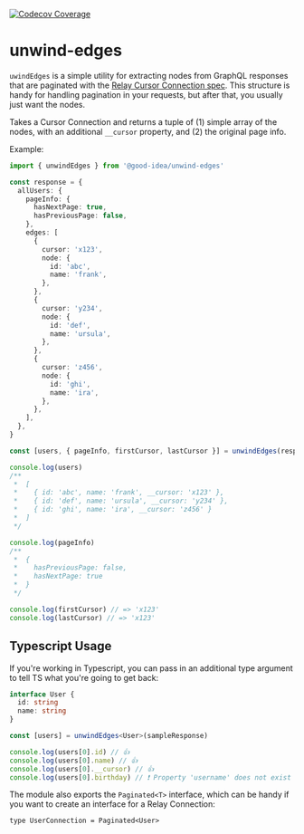 [![Codecov Coverage](https://img.shields.io/codecov/c/github/good-idea/unwind-edges/master.svg?style=flat-square)](https://codecov.io/gh/good-idea/unwind-edges/)

# unwind-edges

`uwindEdges` is a simple utility for extracting nodes from GraphQL responses that are paginated with the [Relay Cursor Connection spec](https://facebook.github.io/relay/graphql/connections.htm). This structure is handy for handling pagination in your requests, but after that, you usually just want the nodes.

Takes a Cursor Connection and returns a tuple of (1) simple array of the nodes, with an additional `__cursor` property, and (2) the original page info.

Example:

```ts
import { unwindEdges } from '@good-idea/unwind-edges'

const response = {
  allUsers: {
    pageInfo: {
      hasNextPage: true,
      hasPreviousPage: false,
    },
    edges: [
      {
        cursor: 'x123',
        node: {
          id: 'abc',
          name: 'frank',
        },
      },
      {
        cursor: 'y234',
        node: {
          id: 'def',
          name: 'ursula',
        },
      },
      {
        cursor: 'z456',
        node: {
          id: 'ghi',
          name: 'ira',
        },
      },
    ],
  },
}

const [users, { pageInfo, firstCursor, lastCursor }] = unwindEdges(response.allUsers)

console.log(users)
/**
 *  [
 *    { id: 'abc', name: 'frank', __cursor: 'x123' },
 *    { id: 'def', name: 'ursula', __cursor: 'y234' },
 *    { id: 'ghi', name: 'ira', __cursor: 'z456' }
 *  ]
 */

console.log(pageInfo)
/**
 *  {
 *    hasPreviousPage: false,
 *    hasNextPage: true
 *  }
 */

console.log(firstCursor) // => 'x123'
console.log(lastCursor) // => 'x123'
```

## Typescript Usage

If you're working in Typescript, you can pass in an additional type argument to tell TS what you're going to get back:

```ts
interface User {
  id: string
  name: string
}

const [users] = unwindEdges<User>(sampleResponse)

console.log(users[0].id) // 👍
console.log(users[0].name) // 👍
console.log(users[0].__cursor) // 👍
console.log(users[0].birthday) // ❗️ Property 'username' does not exist on type 'NodeWithCursor<User>'.
```

The module also exports the `Paginated<T>` interface, which can be handy if you want to create an interface for a Relay Connection:

```
type UserConnection = Paginated<User>
```
